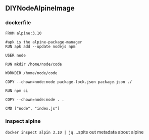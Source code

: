 ## DIYNodeAlpineImage
### dockerfile
```
FROM alpine:3.10

#apk is the alpine-package-manager
RUN apk add --update nodejs npm

USER node

RUN mkdir /home/node/code

WORKDIR /home/node/code

COPY --chown=node:node package-lock.json package.json ./

RUN npm ci

COPY --chown=node:node . .

CMD ["node", "index.js"]
```

### inspect alpine
```docker inspect alpin 3.10 | jq```
...spits out metadata about alpine